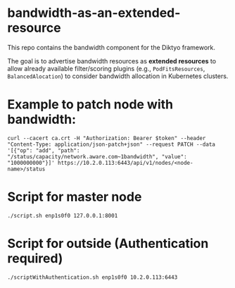 # bandwidth-as-an-extended-resource

This repo contains the bandwidth component for the Diktyo framework. 

The goal is to advertise bandwidth resources as **extended resources** to allow already available filter/scoring plugins (e.g., `PodFitsResources`, 
`BalancedAlocation`) to consider bandwidth allocation in Kubernetes clusters.

# Example to patch node with bandwidth:

`curl --cacert ca.crt -H "Authorization: Bearer $token" --header "Content-Type: application/json-patch+json" --request PATCH --data '[{"op": "add", "path": "/status/capacity/network.aware.com~1bandwidth", "value": "1000000000"}]' https://10.2.0.113:6443/api/v1/nodes/<node-name>/status`

# Script for master node

`./script.sh enp1s0f0 127.0.0.1:8001`

# Script for outside (Authentication required)

`./scriptWithAuthentication.sh enp1s0f0 10.2.0.113:6443`


